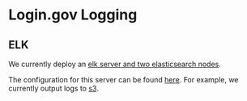 # Login.gov Logging

## ELK

We currently deploy an [elk server and two elasticsearch
nodes](https://github.com/18F/identity-devops/blob/d27063db9d5c512e88d70f1e61a8ac47bc713f30/app/elk.tf).

The configuration for this server can be found
[here](https://github.com/18F/identity-devops/tree/d27063db9d5c512e88d70f1e61a8ac47bc713f30/kitchen/cookbooks/identity-elk/templates/default).
For example, we currently output logs to
[s3](https://github.com/18F/identity-devops/blob/d27063db9d5c512e88d70f1e61a8ac47bc713f30/kitchen/cookbooks/identity-elk/templates/default/30-s3output.conf.erb).

